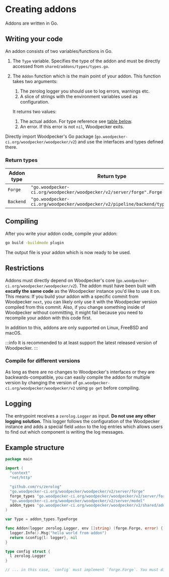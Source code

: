 # Creating addons

Addons are written in Go.

## Writing your code

An addon consists of two variables/functions in Go.

1. The `Type` variable. Specifies the type of the addon and must be directly accessed from `shared/addons/types/types.go`.
2. The `Addon` function which is the main point of your addon.
   This function takes two arguments:

   1. The zerolog logger you should use to log errors, warnings etc.
   2. A slice of strings with the environment variables used as configuration.

   It returns two values:

   1. The actual addon. For type reference see [table below](#return-types).
   2. An error. If this error is not `nil`, Woodpecker exits.

Directly import Woodpecker's Go package (`go.woodpecker-ci.org/woodpecker/woodpecker/v2`) and use the interfaces and types defined there.

### Return types

| Addon type | Return type                                                                      |
| ---------- | -------------------------------------------------------------------------------- |
| `Forge`    | `"go.woodpecker-ci.org/woodpecker/woodpecker/v2/server/forge".Forge`             |
| `Backend`  | `"go.woodpecker-ci.org/woodpecker/woodpecker/v2/pipeline/backend/types".Backend` |

## Compiling

After you write your addon code, compile your addon:

```sh
go build -buildmode plugin
```

The output file is your addon which is now ready to be used.

## Restrictions

Addons must directly depend on Woodpecker's core (`go.woodpecker-ci.org/woodpecker/woodpecker/v2`).
The addon must have been built with **excatly the same code** as the Woodpecker instance you'd like to use it on. This means: If you build your addon with a specific commit from Woodpecker `next`, you can likely only use it with the Woodpecker version compiled from this commit.
Also, if you change something inside of Woodpecker without committing, it might fail because you need to recompile your addon with this code first.

In addition to this, addons are only supported on Linux, FreeBSD and macOS.

:::info
It is recommended to at least support the latest released version of Woodpecker.
:::

### Compile for different versions

As long as there are no changes to Woodpecker's interfaces or they are backwards-compatible, you can easily compile the addon for multiple version by changing the version of `go.woodpecker-ci.org/woodpecker/woodpecker/v2` using `go get` before compiling.

## Logging

The entrypoint receives a `zerolog.Logger` as input. **Do not use any other logging solution.** This logger follows the configuration of the Woodpecker instance and adds a special field `addon` to the log entries which allows users to find out which component is writing the log messages.

## Example structure

```go
package main

import (
  "context"
  "net/http"

  "github.com/rs/zerolog"
  "go.woodpecker-ci.org/woodpecker/woodpecker/v2/server/forge"
  forge_types "go.woodpecker-ci.org/woodpecker/woodpecker/v2/server/forge/types"
  "go.woodpecker-ci.org/woodpecker/woodpecker/v2/server/model"
  addon_types "go.woodpecker-ci.org/woodpecker/woodpecker/v2/shared/addon/types"
)

var Type = addon_types.TypeForge

func Addon(logger zerolog.Logger, env []string) (forge.Forge, error) {
  logger.Info().Msg("hello world from addon")
  return &config{l: logger}, nil
}

type config struct {
  l zerolog.Logger
}

// ... in this case, `config` must implement `forge.Forge`. You must directly use Woodpecker's packages - see imports above.
```
